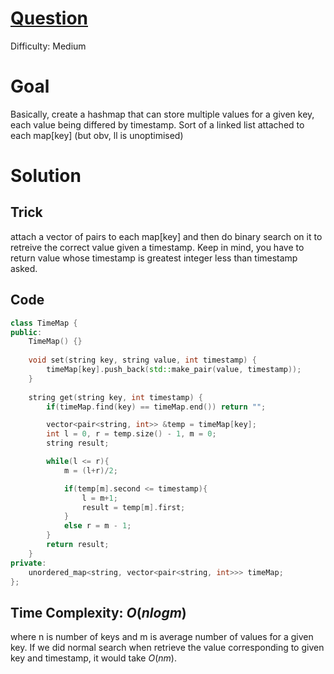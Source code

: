 # [Question](https://leetcode.com/problems/time-based-key-value-store/)
Difficulty: Medium
# Goal
Basically, create a hashmap that can store multiple values for a given key, each value being differed by timestamp. Sort of a linked list attached to each map[key] (but obv, ll is unoptimised)
# Solution
## Trick
attach a vector of pairs to each map[key] and then do binary search on it to retreive the correct value given a timestamp. Keep in mind, you have to return value whose timestamp is greatest integer less than timestamp asked.   
## Code
```cpp
class TimeMap {
public:
    TimeMap() {}
    
    void set(string key, string value, int timestamp) {
        timeMap[key].push_back(std::make_pair(value, timestamp));
    }
    
    string get(string key, int timestamp) {
        if(timeMap.find(key) == timeMap.end()) return "";

        vector<pair<string, int>> &temp = timeMap[key];
        int l = 0, r = temp.size() - 1, m = 0;
        string result;

        while(l <= r){
            m = (l+r)/2;

            if(temp[m].second <= timestamp){
                l = m+1;
                result = temp[m].first;
            }
            else r = m - 1;
        }
        return result;
    }
private:
    unordered_map<string, vector<pair<string, int>>> timeMap;
};
```
## Time Complexity: $O(n logm)$
where n is number of keys and m is average number of values for a given key. If we did normal search when retrieve the value corresponding to given key and timestamp, it would take $O(nm)$. 